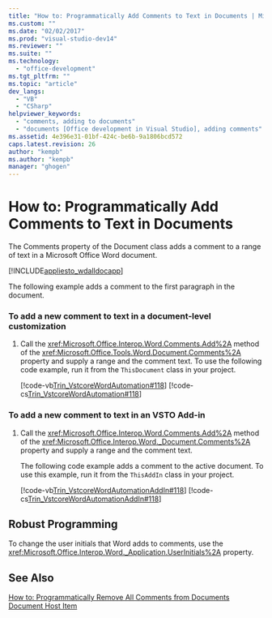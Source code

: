 ```yaml
---
title: "How to: Programmatically Add Comments to Text in Documents | Microsoft Docs"
ms.custom: ""
ms.date: "02/02/2017"
ms.prod: "visual-studio-dev14"
ms.reviewer: ""
ms.suite: ""
ms.technology: 
  - "office-development"
ms.tgt_pltfrm: ""
ms.topic: "article"
dev_langs: 
  - "VB"
  - "CSharp"
helpviewer_keywords: 
  - "comments, adding to documents"
  - "documents [Office development in Visual Studio], adding comments"
ms.assetid: 4e396e31-01bf-424c-be6b-9a1806bcd572
caps.latest.revision: 26
author: "kempb"
ms.author: "kempb"
manager: "ghogen"
---
```

# How to: Programmatically Add Comments to Text in Documents
  The Comments property of the Document class adds a comment to a range of text in a Microsoft Office Word document.  
  
 [!INCLUDE[appliesto_wdalldocapp](../vsto/includes/appliesto-wdalldocapp-md.md)]  
  
 The following example adds a comment to the first paragraph in the document.  
  
### To add a new comment to text in a document-level customization  
  
1.  Call the <xref:Microsoft.Office.Interop.Word.Comments.Add%2A> method of the <xref:Microsoft.Office.Tools.Word.Document.Comments%2A> property and supply a range and the comment text. To use the following code example, run it from the `ThisDocument` class in your project.  
  
     [!code-vb[Trin_VstcoreWordAutomation#118](../vsto/codesnippet/VisualBasic/Trin_VstcoreWordAutomationVB/ThisDocument.vb#118)]
     [!code-cs[Trin_VstcoreWordAutomation#118](../vsto/codesnippet/CSharp/Trin_VstcoreWordAutomationCS/ThisDocument.cs#118)]  
  
### To add a new comment to text in an VSTO Add-in  
  
1.  Call the <xref:Microsoft.Office.Interop.Word.Comments.Add%2A> method of the <xref:Microsoft.Office.Interop.Word._Document.Comments%2A> property and supply a range and the comment text.  
  
     The following code example adds a comment to the active document. To use this example, run it from the `ThisAddIn` class in your project.  
  
     [!code-vb[Trin_VstcoreWordAutomationAddIn#118](../vsto/codesnippet/VisualBasic/Trin_VstcoreWordAutomationAddIn/ThisAddIn.vb#118)]
     [!code-cs[Trin_VstcoreWordAutomationAddIn#118](../vsto/codesnippet/CSharp/Trin_VstcoreWordAutomationAddIn/ThisAddIn.cs#118)]  
  
## Robust Programming  
 To change the user initials that Word adds to comments, use the <xref:Microsoft.Office.Interop.Word._Application.UserInitials%2A> property.  
  
## See Also  
 [How to: Programmatically Remove All Comments from Documents](../vsto/how-to-programmatically-remove-all-comments-from-documents.md)   
 [Document Host Item](../vsto/document-host-item.md)  
  
  
